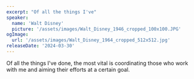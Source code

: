 ```yaml
---
excerpt: "Of all the things I've"
speaker:
  name: 'Walt Disney'
  picture: '/assets/images/Walt_Disney_1946_cropped_100x100.JPG'
ogImage:
  url: '/assets/images/Walt_Disney_1964_cropped_512x512.jpg'
releaseDate: '2024-03-30'
---
```


Of all the things I've done, the most vital is coordinating those who work with me and aiming their efforts at a certain goal.

